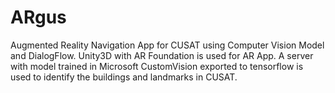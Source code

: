 # ARgus
Augmented Reality Navigation App for CUSAT using Computer Vision Model and DialogFlow.
Unity3D with AR Foundation is used for AR App.
A server with model trained in Microsoft CustomVision exported to tensorflow is used to identify the buildings and landmarks in CUSAT.